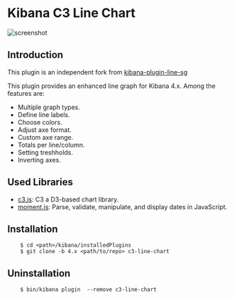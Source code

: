 Kibana C3 Line Chart
==================

![screenshot](./screenshot.png)

Introduction
-------------

This plugin is an independent fork from [kibana-plugin-line-sg](https://github.com/sbeyn/kibana-plugin-line-sg)

This plugin provides an enhanced line graph for Kibana 4.x. Among the features are:

* Multiple graph types.
* Define line labels.
* Choose colors.
* Adjust axe format.
* Custom axe range.
* Totals per line/column.
* Setting treshholds.
* Inverting axes.


Used Libraries
--------------
* [c3.js](http://c3js.org/): C3 a D3-based chart library.
* [moment.js](http://momentjs.com/): Parse, validate, manipulate, and display dates in JavaScript.

Installation
------------

```
	$ cd <path>/kibana/installedPlugins
	$ git clone -b 4.x <path/to/repo> c3-line-chart
```


Uninstallation
--------------

```
	$ bin/kibana plugin  --remove c3-line-chart
```
